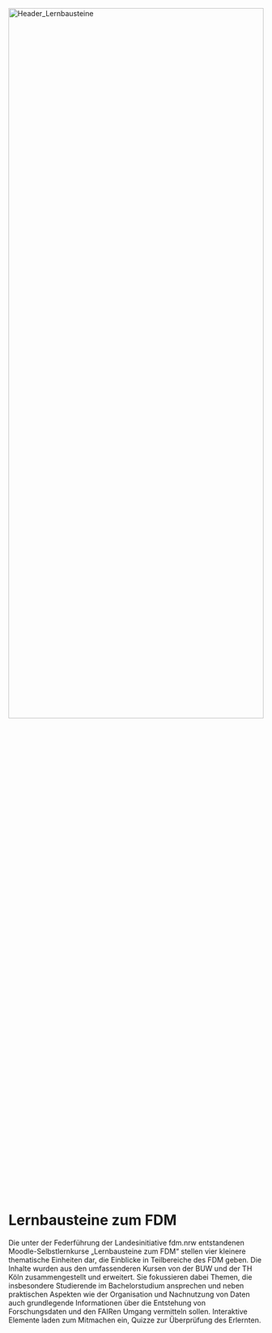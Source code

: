<img src="\medien\header\G-0009_BUW_Header_Ende_bearb1.png"
    alt="Header_Lernbausteine"
    width="100%"
    height="60%">  

# Lernbausteine zum FDM

Die unter der Federführung der Landesinitiative fdm.nrw entstandenen Moodle-Selbstlernkurse „Lernbausteine zum FDM“ stellen vier kleinere thematische Einheiten dar, die Einblicke in Teilbereiche des FDM geben. Die Inhalte wurden aus den umfassenderen Kursen von der BUW und der TH Köln zusammengestellt und erweitert. Sie fokussieren dabei Themen, die insbesondere Studierende im Bachelorstudium ansprechen und neben praktischen Aspekten wie der Organisation und Nachnutzung von Daten auch grundlegende Informationen über die Entstehung von Forschungsdaten und den FAIRen Umgang vermitteln sollen. Interaktive Elemente laden zum Mitmachen ein, Quizze zur Überprüfung des Erlernten.   